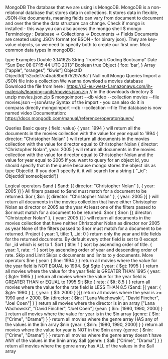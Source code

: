 MongoDB
The database that we are using is MongoDB. MongoDB is a non-relational database that stores data in collections. It stores data in flexible, JSON-like documents, meaning fields can vary from document to document and over the time the data structure can change.
Check if mongo is installed - this way you can also access the mongo shell
$ mongo
Terminology :
Database -> Collections -> Documents -> Fields
Documents are created using JSON format (or BSON - for binary json). They are key-value objects, so we need to specify both to create our first one.
Most common data types in mongoDB :

type Examples
Double 3.141625
String “IronHack Coding Bootcamp”
Date “Sun Dec 08 07:15:44 UTC 2013”
Boolean true
Object { foo: ‘bar’, }
Array [“apple”, “oranges”, “kiwis”]
ObjectID ObjectId(“52cdef7c4bab8bd675297d8a”)
Null null
Mongo Queries
Import a JSON file into a collection
We wanna download a movies database
Download the file from here : https://s3-eu-west-1.amazonaws.com/ih-materials/learning-units/movies.json.zip
// in the downloads directory
$ unzip movies.json.zip
$ mongoimport --db video --collection movies --file movies.json --jsonArray
Syntax of the import - you can also do it in compass directly
mongoimport --db <name of db> --collection <name of collection> --file <path of file>
The database is now named video
Documentation: https://docs.mongodb.com/manual/reference/operator/query/

Queries
Basic query
{ field: value}
{ year: 1994 } will return all the documents in the movies collection with the value for year equal to 1994
{ director: "Christopher Nolan" } will return all documents in the movies collection with the value for director equal to Christopher Nolan
{ director: "Christopher Nolan", year: 2005 } will return all documents in the movies collection with the value for director equal to Christopher Nolan and the value for year equal to 2005
If you want to query for an object id, you should specify that in the querie because mongo
stores the object ids as type ObjectId. If you don't specify it, it will search for a string { "_id": ObjectId('someobjectid')}

Logical operators
$and
{ $and: [{ director: "Christopher Nolan" }, { year: 2005 }] }
All filters passed to $and must match for a document to be returned.
$or
{ $or: [{ director: "Christopher Nolan" }, { year: 2005 }] } will return all documents in the movies collection that have either Christopher Nolan as director or 2005 as the year
At least one of the filters passed to $or must match for a document to be returned.
$nor
{ $nor: [{ director: "Christopher Nolan" }, { year: 2005 }] } will return all documents in the movies collection that have neither Christopher Nolan as director nor 2005 as year
None of the filters passed to $nor must match for a document to be returned.
Project
{ year: 1, title: 1, _id: 0 } return only the year and title fields for the returned documents. By default every other field is set to 0 except for _id which is set to 1.
Sort
{ title: 1 } sort by ascending order of title.
{ year: 1, rate: -1 } sort by ascending order of year and descending order of rate.
Skip and Limit
Skips x documents and limits to y documents.
More operators
$ne
{ year: { $ne: 1994 } } return all movies where the value for the year field is NOT EQUAL to 1994.
$gt $gte
{ year: { $gt: 1995 } } return all movies where the value for the year field is GREATER THAN 1995
{ year: { $gte: 1995 } } return all movies where the value for the year field is GREATER THAN or EQUAL to 1995
$lt $lte
{ rate: { $lt: 8.5 } } return all movies where the value for the rate field is LESS THAN 8.5
{$and: [{ year: { $gte: 1990 } }, { year: { $lt: 2000 } }]} return all movies where the year is >= 1990 and < 2000.
$in
{director: { $in: ["Lana Wachowski", "David Fincher", "Joel Coen"] } } return all movies where the director is in an array ["Lana Wachowski", "David Fincher", "Joel Coen"]
{year: { $in: [1980, 1990, 2000] } } return all movies where the value for year is in the $in array
{genre: { $in: ["Crime", "Drama"] } } return all movies where the genre array HAS any of the values in the $in array
$nin
{year: { $nin: [1980, 1990, 2000] } } return all movies where the value for year is NOT in the $nin array
{genre: { $nin: ["Crime", "Drama"] } } return all movies where the genre array doesn't have ANY of the values in the $nin array
$all
{genre: { $all: ["Crime", "Drama"] } } return all movies where the genre array has ALL of the values in the $all array